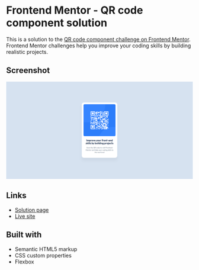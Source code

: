 # Frontend Mentor - QR code component solution

This is a solution to the [QR code component challenge on Frontend Mentor](https://www.frontendmentor.io/challenges/qr-code-component-iux_sIO_H). Frontend Mentor challenges help you improve your coding skills by building realistic projects. 

## Screenshot

![](./screenshot.png)

## Links

- [Solution page](https://www.frontendmentor.io/solutions/qr-code-component-ynaJ6ISAS_)
- [Live site](https://risaysky.github.io/Frontend-Mentor-Qr-code-component/)

## Built with

- Semantic HTML5 markup
- CSS custom properties
- Flexbox
